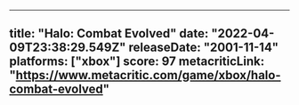 
---
title: "Halo: Combat Evolved"
date: "2022-04-09T23:38:29.549Z"
releaseDate: "2001-11-14"
platforms: ["xbox"]
score: 97
metacriticLink: "https://www.metacritic.com/game/xbox/halo-combat-evolved"
---
